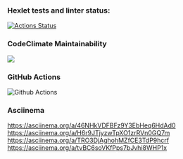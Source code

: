 ### Hexlet tests and linter status:
[![Actions Status](https://github.com/Egorga39/python-project-lvl1/workflows/hexlet-check/badge.svg)](https://github.com/Egorga39/python-project-lvl1/actions)

### CodeClimate Maintainability
<a href="https://codeclimate.com/github/codeclimate/codeclimate/maintainability"><img src="https://api.codeclimate.com/v1/badges/a99a88d28ad37a79dbf6/maintainability" /></a>

### GitHub Actions
![Github Actions](https://github.com/Egorga39/python-project-lvl1/actions/workflows/github-actions.yml/badge.svg)

### Asciinema
https://asciinema.org/a/46NHkVDFBFz9Y3EbHeq6HdAd0
https://asciinema.org/a/H6r9JTjyzwTpXO1zrRVn0GQ7m
https://asciinema.org/a/TRO3DjAghohMZfCE3TdP9hcrf
https://asciinema.org/a/tvBC6soVKfPps7bJvhi8WHP1x
